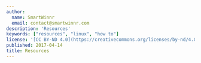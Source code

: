 ```yaml
---
author:
  name: SmartWinnr
  email: contact@smartwinnr.com
description: 'Resources'
keywords: ["resources", "linux", "how to"]
license: '[CC BY-ND 4.0](https://creativecommons.org/licenses/by-nd/4.0)'
published: 2017-04-14
title: Resources
---
```

